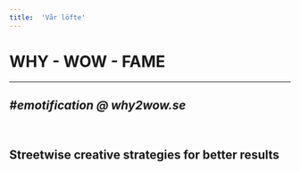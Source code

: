 ```yaml
---
title:	'Vår löfte'
---
```


# WHY - WOW - FAME
---
## *#emotification @ why2wow.se*

<br/>

## Streetwise creative strategies for better results
